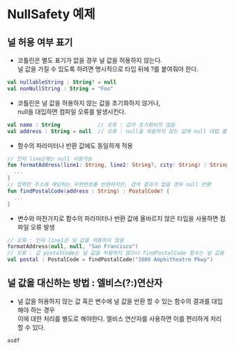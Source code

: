 # NullSafety 예제

## 널 허용 여부 표기

* 코틀린은 별도 표기가 없을 경우 널 값을 허용하지 않는다.  
  널 값을 가질 수 있도록 하려면 명시적으로 타입 뒤에 ?를 붙여줘야 한다.  
```kotlin
val nullableString : String? = null
val nonNullString : String = "Foo"
```

* 코틀린은 널 값을 허용하지 않는 값을 초기화하지 않거나,  
  null을 대입하면 컴파일 오류를 발생시킨다.
```kotlin
val name : String            // 오류 : 값이 초기화되지 않음
val address : String = null  // 오류 : null을 허용하지 않는 값에 null 대입 불가
```

* 함수의 파라미터나 반환 값에도 동일하게 적용
```kotlin
// 인자 line2에는 null 사용가능
fun formatAddress(line1: String, line2: String?, city: String) : String {
  ...
}
// 입력한 주소에 해당하는 우편번호를 반환하지만, 검색 결과가 없을 경우 null 반환
fun findPostalCode(address : String) : PostalCode? {
  ...
}
```

* 변수와 마찬가지로 함수의 파라미터나 반환 값에 올바르지 않은 타입을 사용하면 컴파일 오류 발생
```kotlin
// 오류 : 인자 line1은 널 값을 허용하지 않음
formatAddress(null, null, "San Francisco")
// 오류 : 값 postalCode는 널 값을 허용하지 않으나 findPostalCode 함수는 널 값을 반환 가능
val postal : PostalCode = findPostalCode("1600 Amphitheatre Pkwy")
```

## 널 값을 대신하는 방법 : 엘비스(?:)연산자

* 널 값을 허용하지 않는 값 혹은 변수에 널 값을 반환 할 수 있는 함수의 결과를 대입해야 하는 경우  
  이에 대한 처리를 별도로 해야한다. 엘비스 연산자를 사용하면 이를 편리하게 처리할 수 있다.
```kotlin
asdf
```